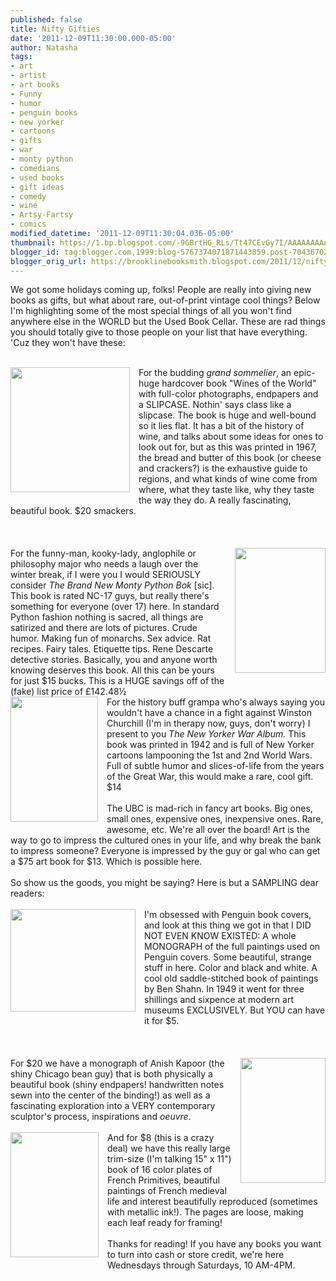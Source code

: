 ```yaml
---
published: false
title: Nifty Gifties
date: '2011-12-09T11:30:00.000-05:00'
author: Natasha
tags:
- art
- artist
- art books
- Funny
- humor
- penguin books
- new yorker
- cartoons
- gifts
- war
- monty python
- comedians
- used books
- gift ideas
- comedy
- wine
- Artsy-Fartsy
- comics
modified_datetime: '2011-12-09T11:30:04.036-05:00'
thumbnail: https://1.bp.blogspot.com/-9GBrtHG_RLs/Tt47CEvGy7I/AAAAAAAAANA/0M2780HfQhk/s72-c/wines.jpg
blogger_id: tag:blogger.com,1999:blog-5767374071871443859.post-7043670280224754017
blogger_orig_url: https://brooklinebooksmith.blogspot.com/2011/12/nifty-gifties.html
---
```


We got some holidays coming up, folks! People are really into giving new books as gifts, but what about rare, out-of-print vintage cool things? Below I'm highlighting some of the most special things of all you won't find anywhere else in the WORLD but the Used Book Cellar. These are rad things you should totally give to those people on your list that have everything. 'Cuz they won't have these:<br /><br /><div class="separator" style="clear: both; text-align: center;"><a href="https://1.bp.blogspot.com/-9GBrtHG_RLs/Tt47CEvGy7I/AAAAAAAAANA/0M2780HfQhk/s1600/wines.jpg" imageanchor="1" style="clear: left; float: left; margin-bottom: 1em; margin-right: 1em;"><img border="0" height="200" src="https://1.bp.blogspot.com/-9GBrtHG_RLs/Tt47CEvGy7I/AAAAAAAAANA/0M2780HfQhk/s200/wines.jpg" width="191" /></a></div>For the budding <i>grand sommelier</i>, an epic-huge hardcover book "Wines of the World" with full-color photographs, endpapers and a SLIPCASE. Nothin' says class like a slipcase. The book is huge and well-bound so it lies flat. It has a bit of the history of wine, and talks about some ideas for ones to look out for, but as this was printed in 1967, the bread and butter of this book (or cheese and crackers?) is the exhaustive guide to regions, and what kinds of wine come from where, what they taste like, why they taste the way they do. A really fascinating, beautiful book. $20 smackers.<br /><br /><br /><br /><div class="separator" style="clear: both; text-align: center;"><a href="https://1.bp.blogspot.com/-1hOWv9KlJE4/Tt47Hs_nmXI/AAAAAAAAANI/QqwB1b1IRF8/s1600/python.jpg" imageanchor="1" style="clear: right; float: right; margin-bottom: 1em; margin-left: 1em;"><img border="0" height="200" src="https://1.bp.blogspot.com/-1hOWv9KlJE4/Tt47Hs_nmXI/AAAAAAAAANI/QqwB1b1IRF8/s200/python.jpg" width="145" /></a></div>For the funny-man, kooky-lady, anglophile or philosophy major who needs a laugh over the winter break, if I were you I would SERIOUSLY consider&nbsp;<i>The Brand New Monty Python Bok </i>[sic]. This book is rated NC-17 guys, but really there's something for everyone (over 17) here. In standard Python fashion nothing is sacred, all things are satirized and there are lots of pictures. Crude humor. Making fun of monarchs. Sex advice. Rat recipes. Fairy tales. Etiquette tips. Rene Descarte detective stories. Basically, you and anyone worth knowing deserves this book. All this can be yours for just $15 bucks. This is a HUGE savings off of the (fake) list price of £142.48½<br /><div class="separator" style="clear: both; text-align: center;"><a href="https://1.bp.blogspot.com/-hv2dANrj4Z0/Tt47L3flvtI/AAAAAAAAANQ/Ov8n9ggt6qs/s1600/newyorker.jpg" imageanchor="1" style="clear: left; float: left; margin-bottom: 1em; margin-right: 1em;"><img border="0" height="200" src="https://1.bp.blogspot.com/-hv2dANrj4Z0/Tt47L3flvtI/AAAAAAAAANQ/Ov8n9ggt6qs/s200/newyorker.jpg" width="140" /></a></div>For the history buff grampa who's always saying you wouldn't have a chance in a fight against Winston Churchill (I'm in therapy now, guys, don't worry) I present to you <i>The New Yorker War Album. </i>This book was printed in 1942 and is full of New Yorker cartoons lampooning the 1st and 2nd World Wars. Full of subtle humor and slices-of-life from the years of the Great War, this would make a rare, cool gift. $14<br /><br />The UBC is mad-rich in fancy art books. Big ones, small ones, expensive ones, inexpensive ones. Rare, awesome, etc. We're all over the board! Art is the way to go to impress the cultured ones in your life, and why break the bank to impress someone? Everyone is impressed by the guy or gal who can get a $75 art book for $13. Which is possible here.<br /><br />So show us the goods, you might be saying? Here is but a SAMPLING dear readers:<br /><br /><div class="separator" style="clear: both; text-align: center;"></div><div class="separator" style="clear: both; text-align: center;"><a href="https://2.bp.blogspot.com/-k0mYB-GvFcM/Tt4-d6P1jbI/AAAAAAAAANg/pOijWrBRFX4/s1600/shahn.jpg" imageanchor="1" style="clear: left; float: left; margin-bottom: 1em; margin-right: 1em;"><img border="0" height="164" src="https://2.bp.blogspot.com/-k0mYB-GvFcM/Tt4-d6P1jbI/AAAAAAAAANg/pOijWrBRFX4/s200/shahn.jpg" width="200" /></a></div>I'm obsessed with Penguin book covers, and look at this thing we got in that I DID NOT EVEN KNOW EXISTED: A whole MONOGRAPH of the full paintings used on Penguin covers. Some beautiful, strange stuff in here. Color and black and white. A cool old saddle-stitched&nbsp;book of paintings by Ben Shahn. In 1949 it went for three shillings and sixpence at modern art museums EXCLUSIVELY. But YOU can have it for $5.<br /><br /><br /><br /><div class="separator" style="clear: both; text-align: center;"><a href="https://1.bp.blogspot.com/-x6xaJZIGo-c/Tt5AjA--_9I/AAAAAAAAAOI/S9y8UkFaaBQ/s1600/anish.jpg" imageanchor="1" style="clear: right; float: right; margin-bottom: 1em; margin-left: 1em;"><img border="0" height="200" src="https://1.bp.blogspot.com/-x6xaJZIGo-c/Tt5AjA--_9I/AAAAAAAAAOI/S9y8UkFaaBQ/s200/anish.jpg" width="136" /></a></div>For $20 we have a monograph of Anish Kapoor (the shiny Chicago bean guy) that is both physically a beautiful book (shiny endpapers! handwritten notes sewn into the center of the binding!) as well as a fascinating exploration into a VERY contemporary sculptor's process, inspirations and&nbsp;<i>oeuvre</i>.<br /><br /><a href="https://1.bp.blogspot.com/-XSt39Y20iB4/Tt4_EoMdZ0I/AAAAAAAAAOA/MuVa8IYqUhU/s1600/french.jpg" imageanchor="1" style="clear: left; float: left; margin-bottom: 1em; margin-right: 1em;"><img border="0" height="200" src="https://1.bp.blogspot.com/-XSt39Y20iB4/Tt4_EoMdZ0I/AAAAAAAAAOA/MuVa8IYqUhU/s200/french.jpg" width="141" /></a>And for $8 (this is a crazy deal) we have this really large trim-size (I'm talking 15" x 11") book of 16 color plates of French Primitives, beautiful paintings of French medieval life and interest beautifully reproduced (sometimes with metallic ink!). The pages are loose, making each leaf ready for framing!<br /><br />Thanks for reading! If you have any books you want to turn into cash or store credit, we're here Wednesdays through Saturdays, 10 AM-4PM.<br /><br />